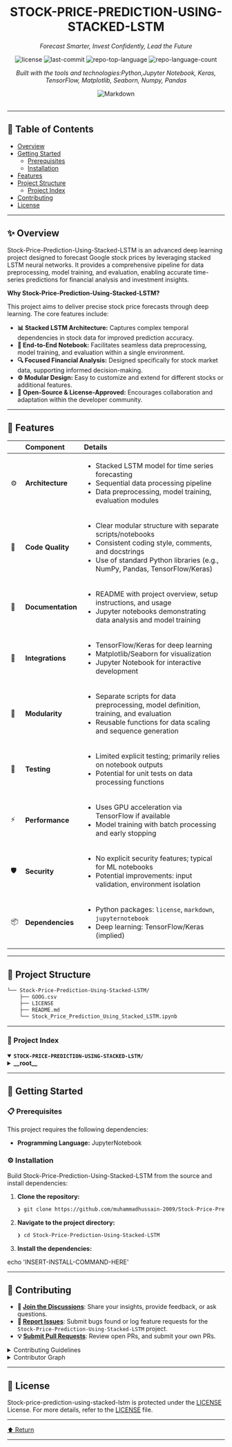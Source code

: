 <div id="top">

<!-- HEADER STYLE: CLASSIC -->
<div align="center">


# STOCK-PRICE-PREDICTION-USING-STACKED-LSTM

<em>Forecast Smarter, Invest Confidently, Lead the Future</em>

<!-- BADGES -->
<img src="https://img.shields.io/github/license/muhammadhussain-2009/Stock-Price-Prediction-Using-Stacked-LSTM?style=flat&logo=opensourceinitiative&logoColor=white&color=0080ff" alt="license">
<img src="https://img.shields.io/github/last-commit/muhammadhussain-2009/Stock-Price-Prediction-Using-Stacked-LSTM?style=flat&logo=git&logoColor=white&color=0080ff" alt="last-commit">
<img src="https://img.shields.io/github/languages/top/muhammadhussain-2009/Stock-Price-Prediction-Using-Stacked-LSTM?style=flat&color=0080ff" alt="repo-top-language">
<img src="https://img.shields.io/github/languages/count/muhammadhussain-2009/Stock-Price-Prediction-Using-Stacked-LSTM?style=flat&color=0080ff" alt="repo-language-count">

<em>Built with the tools and technologies:Python,Jupyter Notebook, Keras, TensorFlow, Matplotlib, Seaborn, Numpy, Pandas</em>

<img src="https://img.shields.io/badge/Markdown-000000.svg?style=flat&logo=Markdown&logoColor=white" alt="Markdown">

</div>
<br>

---

## 📄 Table of Contents

- [Overview](#-overview)
- [Getting Started](#-getting-started)
    - [Prerequisites](#-prerequisites)
    - [Installation](#-installation)
- [Features](#-features)
- [Project Structure](#-project-structure)
    - [Project Index](#-project-index)
- [Contributing](#-contributing)
- [License](#-license)

---

## ✨ Overview

Stock-Price-Prediction-Using-Stacked-LSTM is an advanced deep learning project designed to forecast Google stock prices by leveraging stacked LSTM neural networks. It provides a comprehensive pipeline for data preprocessing, model training, and evaluation, enabling accurate time-series predictions for financial analysis and investment insights.

**Why Stock-Price-Prediction-Using-Stacked-LSTM?**

This project aims to deliver precise stock price forecasts through deep learning. The core features include:

- **📊 Stacked LSTM Architecture:** Captures complex temporal dependencies in stock data for improved prediction accuracy.
- **🧠 End-to-End Notebook:** Facilitates seamless data preprocessing, model training, and evaluation within a single environment.
- **🔍 Focused Financial Analysis:** Designed specifically for stock market data, supporting informed decision-making.
- **⚙️ Modular Design:** Easy to customize and extend for different stocks or additional features.
- **🚀 Open-Source & License-Approved:** Encourages collaboration and adaptation within the developer community.

---

## 📌 Features

|      | Component       | Details                                                                                     |
| :--- | :-------------- | :------------------------------------------------------------------------------------------ |
| ⚙️  | **Architecture**  | <ul><li>Stacked LSTM model for time series forecasting</li><li>Sequential data processing pipeline</li><li>Data preprocessing, model training, evaluation modules</li></ul> |
| 🔩 | **Code Quality**  | <ul><li>Clear modular structure with separate scripts/notebooks</li><li>Consistent coding style, comments, and docstrings</li><li>Use of standard Python libraries (e.g., NumPy, Pandas, TensorFlow/Keras)</li></ul> |
| 📄 | **Documentation** | <ul><li>README with project overview, setup instructions, and usage</li><li>Jupyter notebooks demonstrating data analysis and model training</li></ul> |
| 🔌 | **Integrations**  | <ul><li>TensorFlow/Keras for deep learning</li><li>Matplotlib/Seaborn for visualization</li><li>Jupyter Notebook for interactive development</li></ul> |
| 🧩 | **Modularity**    | <ul><li>Separate scripts for data preprocessing, model definition, training, and evaluation</li><li>Reusable functions for data scaling and sequence generation</li></ul> |
| 🧪 | **Testing**       | <ul><li>Limited explicit testing; primarily relies on notebook outputs</li><li>Potential for unit tests on data processing functions</li></ul> |
| ⚡️  | **Performance**   | <ul><li>Uses GPU acceleration via TensorFlow if available</li><li>Model training with batch processing and early stopping</li></ul> |
| 🛡️ | **Security**      | <ul><li>No explicit security features; typical for ML notebooks</li><li>Potential improvements: input validation, environment isolation</li></ul> |
| 📦 | **Dependencies**  | <ul><li>Python packages: `license`, `markdown`, `jupyternotebook`</li><li>Deep learning: TensorFlow/Keras (implied)</li></ul> |

---

## 📁 Project Structure

```sh
└── Stock-Price-Prediction-Using-Stacked-LSTM/
    ├── GOOG.csv
    ├── LICENSE
    ├── README.md
    └── Stock_Price_Prediction_Using_Stacked_LSTM.ipynb
```

---

### 📑 Project Index

<details open>
	<summary><b><code>STOCK-PRICE-PREDICTION-USING-STACKED-LSTM/</code></b></summary>
	<!-- __root__ Submodule -->
	<details>
		<summary><b>__root__</b></summary>
		<blockquote>
			<div class='directory-path' style='padding: 8px 0; color: #666;'>
				<code><b>⦿ __root__</b></code>
			<table style='width: 100%; border-collapse: collapse;'>
			<thead>
				<tr style='background-color: #f8f9fa;'>
					<th style='width: 30%; text-align: left; padding: 8px;'>File Name</th>
					<th style='text-align: left; padding: 8px;'>Summary</th>
				</tr>
			</thead>
				<tr style='border-bottom: 1px solid #eee;'>
					<td style='padding: 8px;'><b><a href='https://github.com/muhammadhussain-2009/Stock-Price-Prediction-Using-Stacked-LSTM/blob/master/README.md'>README.md</a></b></td>
					<td style='padding: 8px;'>- Provides an overview of the Stock-Price-Prediction-Using-Stacked-LSTM project, emphasizing its goal of forecasting Google stock prices through advanced deep learning techniques<br>- It highlights the architectures focus on leveraging stacked LSTM models to capture temporal dependencies, enabling accurate and robust predictions within the broader financial data analysis framework.</td>
				</tr>
				<tr style='border-bottom: 1px solid #eee;'>
					<td style='padding: 8px;'><b><a href='https://github.com/muhammadhussain-2009/Stock-Price-Prediction-Using-Stacked-LSTM/blob/master/Stock_Price_Prediction_Using_Stacked_LSTM.ipynb'>Stock_Price_Prediction_Using_Stacked_LSTM.ipynb</a></b></td>
					<td style='padding: 8px;'>- Stock Price Prediction Using Stacked LSTMThis Jupyter Notebook serves as the core component for a stock price prediction project, leveraging a stacked LSTM (Long Short-Term Memory) neural network<br>- Its primary purpose is to analyze historical stock data and generate future price forecasts<br>- Within the overall architecture, this notebook orchestrates data preprocessing, model training, and evaluation, enabling accurate time-series predictions that can inform investment decisions or further analytical insights<br>- It acts as the predictive engine of the project, transforming raw stock data into meaningful forecasts through deep learning techniques.</td>
				</tr>
				<tr style='border-bottom: 1px solid #eee;'>
					<td style='padding: 8px;'><b><a href='https://github.com/muhammadhussain-2009/Stock-Price-Prediction-Using-Stacked-LSTM/blob/master/LICENSE'>LICENSE</a></b></td>
					<td style='padding: 8px;'>- Provides the licensing terms for the project, establishing legal permissions and restrictions for software use, distribution, and modification within the overall architecture<br>- Ensures clarity on rights granted to users and contributors, supporting open-source collaboration and safeguarding intellectual property across the codebase.</td>
				</tr>
			</table>
		</blockquote>
	</details>
</details>

---

## 🚀 Getting Started

### 📋 Prerequisites

This project requires the following dependencies:

- **Programming Language:** JupyterNotebook

### ⚙️ Installation

Build Stock-Price-Prediction-Using-Stacked-LSTM from the source and install dependencies:

1. **Clone the repository:**

    ```sh
    ❯ git clone https://github.com/muhammadhussain-2009/Stock-Price-Prediction-Using-Stacked-LSTM
    ```

2. **Navigate to the project directory:**

    ```sh
    ❯ cd Stock-Price-Prediction-Using-Stacked-LSTM
    ```

3. **Install the dependencies:**

echo 'INSERT-INSTALL-COMMAND-HERE'

---

## 🤝 Contributing

- **💬 [Join the Discussions](https://github.com/muhammadhussain-2009/Stock-Price-Prediction-Using-Stacked-LSTM/discussions)**: Share your insights, provide feedback, or ask questions.
- **🐛 [Report Issues](https://github.com/muhammadhussain-2009/Stock-Price-Prediction-Using-Stacked-LSTM/issues)**: Submit bugs found or log feature requests for the `Stock-Price-Prediction-Using-Stacked-LSTM` project.
- **💡 [Submit Pull Requests](https://github.com/muhammadhussain-2009/Stock-Price-Prediction-Using-Stacked-LSTM/blob/main/CONTRIBUTING.md)**: Review open PRs, and submit your own PRs.

<details closed>
<summary>Contributing Guidelines</summary>

1. **Fork the Repository**: Start by forking the project repository to your github account.
2. **Clone Locally**: Clone the forked repository to your local machine using a git client.
   ```sh
   git clone https://github.com/muhammadhussain-2009/Stock-Price-Prediction-Using-Stacked-LSTM
   ```
3. **Create a New Branch**: Always work on a new branch, giving it a descriptive name.
   ```sh
   git checkout -b new-feature-x
   ```
4. **Make Your Changes**: Develop and test your changes locally.
5. **Commit Your Changes**: Commit with a clear message describing your updates.
   ```sh
   git commit -m 'Implemented new feature x.'
   ```
6. **Push to github**: Push the changes to your forked repository.
   ```sh
   git push origin new-feature-x
   ```
7. **Submit a Pull Request**: Create a PR against the original project repository. Clearly describe the changes and their motivations.
8. **Review**: Once your PR is reviewed and approved, it will be merged into the main branch. Congratulations on your contribution!
</details>

<details closed>
<summary>Contributor Graph</summary>
<br>
<p align="left">
   <a href="https://github.com{/muhammadhussain-2009/Stock-Price-Prediction-Using-Stacked-LSTM/}graphs/contributors">
      <img src="https://contrib.rocks/image?repo=muhammadhussain-2009/Stock-Price-Prediction-Using-Stacked-LSTM">
   </a>
</p>
</details>

---

## 📜 License

Stock-price-prediction-using-stacked-lstm is protected under the [LICENSE](https://choosealicense.com/licenses) License. For more details, refer to the [LICENSE](https://choosealicense.com/licenses/) file.

---

<div align="left"><a href="#top">⬆ Return</a></div>

---
